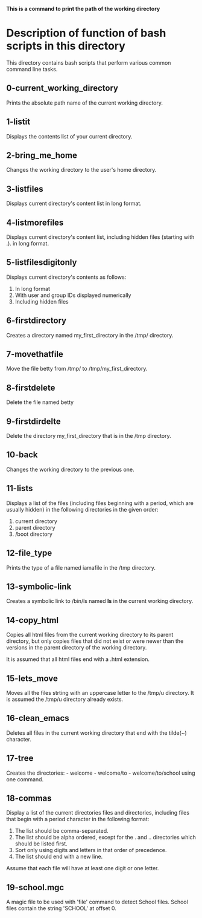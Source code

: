 **This is a command to print the path of the working directory**

# Description of function of bash scripts in this directory

This directory contains bash scripts that perform various common
command line tasks. 

## 0-current_working_directory

Prints the absolute path name of the current working directory.

## 1-listit

Displays the contents list of your current directory.

## 2-bring_me_home

Changes the working directory to the user's home directory.

## 3-listfiles

Displays current directory's content list in long format.

## 4-listmorefiles

Displays current directory's content list, including hidden files (starting with .).
in long format.

## 5-listfilesdigitonly

Displays current directory's contents as follows:

1. In long format
2. With user and group IDs displayed numerically
3. Including hidden files

## 6-firstdirectory

Creates a directory named my_first_directory in the /tmp/ directory.

## 7-movethatfile

Move the file betty from /tmp/ to /tmp/my_first_directory.

## 8-firstdelete

Delete the file named betty

## 9-firstdirdelte

Delete the directory my_first_directory that is in the /tmp directory.

## 10-back

Changes the working directory to the previous one.

## 11-lists

Displays a list of the files (including files beginning with a period, which are
usually hidden) in the following directories in the given order:

1. current directory
2. parent directory
3. /boot directory

## 12-file_type

Prints the type of a file named iamafile in the /tmp directory.

## 13-symbolic-link

Creates a symbolic link to /bin/ls named __ls__ in the 
current working directory.

## 14-copy_html

Copies all html files from the current working directory to its
parent directory, but only copies files that did not exist or were newer
than the versions in the parent directory of the working directory.

It is assumed that all html files end with a .html extension.

## 15-lets_move

Moves all the files strting with an uppercase letter to the 
/tmp/u directory. It is assumed the /tmp/u directory already exists.

## 16-clean_emacs

Deletes all files in the current working directory that end with the 
tilde(~) character.

## 17-tree

Creates the directories:
	- welcome
	- welcome/to
	- welcome/to/school
using one command.

## 18-commas

Display a list of the current directories files and directories, including
files that begin with a period character in the following format:

1. The list should be comma-separated.
2. The list should be alpha ordered, except for the . and ..
directories which should be listed first.
3. Sort only using digits and letters in that order of precedence.
4. The list should end with a new line.

Assume that each file will have at least one digit or one letter.

## 19-school.mgc

A magic file to be used with 'file' command to detect School files.
School files contain the string 'SCHOOL' at offset 0.
